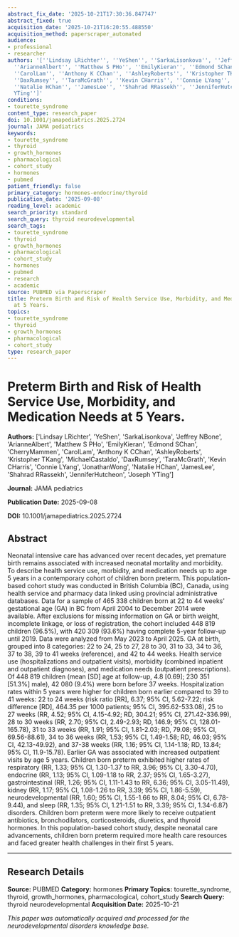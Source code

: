 ```yaml
---
abstract_fix_date: '2025-10-21T17:30:36.847747'
abstract_fixed: true
acquisition_date: '2025-10-21T16:20:55.488550'
acquisition_method: paperscraper_automated
audience:
- professional
- researcher
authors: '[''Lindsay LRichter'', ''YeShen'', ''SarkaLisonkova'', ''Jeffrey NBone'',
  ''ArianneAlbert'', ''Matthew S PHo'', ''EmilyKieran'', ''Edmond SChan'', ''CherryMammen'',
  ''CarolLam'', ''Anthony K CChan'', ''AshleyRoberts'', ''Kristopher TKang'', ''MichaelCastaldo'',
  ''DaxRumsey'', ''TaraMcGrath'', ''Kevin CHarris'', ''Connie LYang'', ''JonathanWong'',
  ''Natalie HChan'', ''JamesLee'', ''Shahrad RRassekh'', ''JenniferHutcheon'', ''Joseph
  YTing'']'
conditions:
- tourette_syndrome
content_type: research_paper
doi: 10.1001/jamapediatrics.2025.2724
journal: JAMA pediatrics
keywords:
- tourette_syndrome
- thyroid
- growth_hormones
- pharmacological
- cohort_study
- hormones
- pubmed
patient_friendly: false
primary_category: hormones-endocrine/thyroid
publication_date: '2025-09-08'
reading_level: academic
search_priority: standard
search_query: thyroid neurodevelopmental
search_tags:
- tourette_syndrome
- thyroid
- growth_hormones
- pharmacological
- cohort_study
- hormones
- pubmed
- research
- academic
source: PUBMED via Paperscraper
title: Preterm Birth and Risk of Health Service Use, Morbidity, and Medication Needs
  at 5 Years.
topics:
- tourette_syndrome
- thyroid
- growth_hormones
- pharmacological
- cohort_study
type: research_paper
---
```


# Preterm Birth and Risk of Health Service Use, Morbidity, and Medication Needs at 5 Years.

**Authors:** ['Lindsay LRichter', 'YeShen', 'SarkaLisonkova', 'Jeffrey NBone', 'ArianneAlbert', 'Matthew S PHo', 'EmilyKieran', 'Edmond SChan', 'CherryMammen', 'CarolLam', 'Anthony K CChan', 'AshleyRoberts', 'Kristopher TKang', 'MichaelCastaldo', 'DaxRumsey', 'TaraMcGrath', 'Kevin CHarris', 'Connie LYang', 'JonathanWong', 'Natalie HChan', 'JamesLee', 'Shahrad RRassekh', 'JenniferHutcheon', 'Joseph YTing']

**Journal:** JAMA pediatrics

**Publication Date:** 2025-09-08

**DOI:** 10.1001/jamapediatrics.2025.2724

## Abstract

Neonatal intensive care has advanced over recent decades, yet premature birth remains associated with increased neonatal mortality and morbidity. To describe health service use, morbidity, and medication needs up to age 5 years in a contemporary cohort of children born preterm. This population-based cohort study was conducted in British Columbia (BC), Canada, using health service and pharmacy data linked using provincial administrative databases. Data for a sample of 465 338 children born at 22 to 44 weeks' gestational age (GA) in BC from April 2004 to December 2014 were available. After exclusions for missing information on GA or birth weight, incomplete linkage, or loss of registration, the cohort included 448 819 children (96.5%), with 420 309 (93.6%) having complete 5-year follow-up until 2019. Data were analyzed from May 2023 to April 2025. GA at birth, grouped into 8 categories: 22 to 24, 25 to 27, 28 to 30, 31 to 33, 34 to 36, 37 to 38, 39 to 41 weeks (reference), and 42 to 44 weeks. Health service use (hospitalizations and outpatient visits), morbidity (combined inpatient and outpatient diagnoses), and medication needs (outpatient prescriptions). Of 448 819 children (mean [SD] age at follow-up, 4.8 [0.69]; 230 351 [51.3%] male), 42 080 (9.4%) were born before 37 weeks. Hospitalization rates within 5 years were higher for children born earlier compared to 39 to 41 weeks: 22 to 24 weeks (risk ratio [RR], 6.37; 95% CI, 5.62-7.22; risk difference [RD], 464.35 per 1000 patients; 95% CI, 395.62-533.08), 25 to 27 weeks (RR, 4.52; 95% CI, 4.15-4.92; RD, 304.21; 95% CI, 271.42-336.99), 28 to 30 weeks (RR, 2.70; 95% CI, 2.49-2.93; RD, 146.9; 95% CI, 128.01-165.78), 31 to 33 weeks (RR, 1.91; 95% CI, 1.81-2.03; RD, 79.08; 95% CI, 69.56-88.61), 34 to 36 weeks (RR, 1.53; 95% CI, 1.49-1.58; RD, 46.03; 95% CI, 42.13-49.92), and 37-38 weeks (RR, 1.16; 95% CI, 1.14-1.18; RD, 13.84; 95% CI, 11.9-15.78). Earlier GA was associated with increased outpatient visits by age 5 years. Children born preterm exhibited higher rates of respiratory (RR, 1.33; 95% CI, 1.30-1.37 to RR, 3.96; 95% CI, 3.30-4.70), endocrine (RR, 1.13; 95% CI, 1.09-1.18 to RR, 2.37; 95% CI, 1.65-3.27), gastrointestinal (RR, 1.26; 95% CI, 1.11-1.43 to RR, 6.36; 95% CI, 3.05-11.49), kidney (RR, 1.17; 95% CI, 1.08-1.26 to RR, 3.39; 95% CI, 1.86-5.59), neurodevelopmental (RR, 1.60; 95% CI, 1.55-1.66 to RR, 8.04; 95% CI, 6.78-9.44), and sleep (RR, 1.35; 95% CI, 1.21-1.51 to RR, 3.39; 95% CI, 1.34-6.87) disorders. Children born preterm were more likely to receive outpatient antibiotics, bronchodilators, corticosteroids, diuretics, and thyroid hormones. In this population-based cohort study, despite neonatal care advancements, children born preterm required more health care resources and faced greater health challenges in their first 5 years.

---

## Research Details

**Source:** PUBMED
**Category:** hormones
**Primary Topics:** tourette_syndrome, thyroid, growth_hormones, pharmacological, cohort_study
**Search Query:** thyroid neurodevelopmental
**Acquisition Date:** 2025-10-21

*This paper was automatically acquired and processed for the neurodevelopmental disorders knowledge base.*
